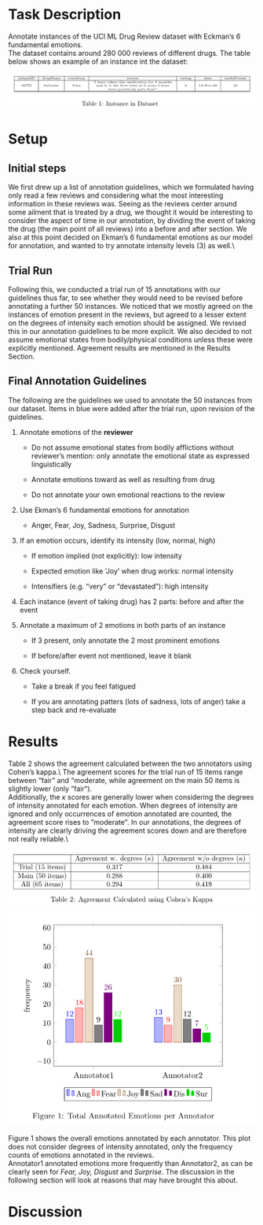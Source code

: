 Task Description
================

Annotate instances of the UCI ML Drug Review dataset with Eckman’s 6
fundamental emotions.\
The dataset contains around 280 000 reviews of different drugs. The table below shows an example of an instance int the dataset:

![Table showing instance](https://github.com/nishan-chatterjee/emotion-analysis/blob/main/instance.png)


Setup
=====

Initial steps
-------------

We first drew up a list of annotation guidelines, which we formulated
having only read a few reviews and considering what the most interesting
information in these reviews was. Seeing as the reviews center around
some ailment that is treated by a drug, we thought it would be
interesting to consider the aspect of time in our annotation, by
dividing the event of taking the drug (the main point of all reviews)
into a before and after section. We also at this point decided on
Ekman’s 6 fundamental emotions as our model for annotation, and wanted
to try annotate intensity levels (3) as well.\

Trial Run
---------

Following this, we conducted a trial run of 15 annotations with our
guidelines thus far, to see whether they would need to be revised before
annotating a further 50 instances. We noticed that we mostly agreed on
the instances of emotion present in the reviews, but agreed to a lesser
extent on the degrees of intensity each emotion should be assigned. We
revised this in our annotation guidelines to be more explicit. We also
decided to not assume emotional states from bodily/physical conditions
unless these were explicitly mentioned. Agreement results are
mentioned in the Results Section.

Final Annotation Guidelines
---------------------------

The following are the guidelines we used to annotate the 50 instances
from our dataset. Items in blue were added after the trial run, upon
revision of the guidelines.

1.  Annotate emotions of the **reviewer**

    -   Do not assume emotional states from bodily afflictions without
        reviewer’s mention: only annotate the emotional state as
        expressed linguistically

    -   Annotate emotions toward as well as resulting from drug

    -   Do not annotate your own emotional reactions to the review

2.  Use Ekman’s 6 fundamental emotions for annotation

    -   Anger, Fear, Joy, Sadness, Surprise, Disgust

3.  If an emotion occurs, identify its intensity (low, normal, high)

    -   If emotion implied (not explicitly): low intensity

    -   Expected emotion like ’Joy’ when drug works: normal intensity

    -   Intensifiers (e.g. “very” or “devastated”): high intensity

4.  Each instance (event of taking drug) has 2 parts: before and after
    the event

5.  Annotate a maximum of 2 emotions in both parts of an instance

    -   If 3 present, only annotate the 2 most prominent emotions

    -   If before/after event not mentioned, leave it blank

6.  Check yourself.

    -   Take a break if you feel fatigued

    -   If you are annotating patters (lots of sadness, lots of anger)
        take a step back and re-evaluate

Results
=======

Table 2 shows the agreement calculated between the two
annotators using Cohen’s kappa.\ 
The agreement scores for the trial run of 15 items range between “fair”
and “moderate, while agreement on the main 50 items is slightly lower
(only ”fair“).\
Additionally, the $\kappa$ scores are generally lower when considering
the degrees of intensity annotated for each emotion. When degrees of
intensity are ignored and only occurrences of emotion annotated are
counted, the agreement score rises to ”moderate". In our annotations,
the degrees of intensity are clearly driving the agreement scores down
and are therefore not really reliable.\


![Table showing results](https://github.com/nishan-chatterjee/emotion-analysis/blob/main/resultsTab.png)
![Table showing total emotions](https://github.com/nishan-chatterjee/emotion-analysis/blob/main/totalEmotions.png)

Figure 1 shows the overall emotions annotated by each
annotator. This plot does not consider degrees of intensity annotated,
only the frequency counts of emotions annotated in the reviews.\
Annotator1 annotated emotions more frequently than Annotator2, as can be
clearly seen for *Fear, Joy, Disgust* and *Surprise*. The discussion in
the following section will look at reasons that may have brought this
about.

Discussion
==========
